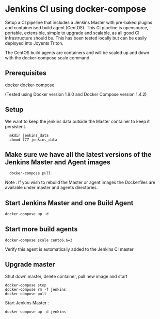 # Jenkins CI using docker-compose

Setup a CI pipeline that includes a Jenkins Master with pre-baked plugins and containerised build agent (CentOS).  This CI pipeline is opensource, portable, extensible, simple to upgrade and scalable, as all good CI infrastructure should be.  This has been tested locally but can be easily deployed into Joyents Triton.

The CentOS build agents are containers and will be scaled up and down with the docker-compose scale command.

## Prerequisites

  docker
  docker-compose
  
  (Tested using Docker version 1.9.0 and Docker Compose version 1.4.2)
  
## Setup 

We want to keep the jenkins data outside the Master container to keep it persistent.

```
  mkdir jenkins_data
  chmod 777 jenkins_data
```

## Make sure we have all the latest versions of the Jenkins Master and Agent images

```
  docker-compose pull
```

Note : If you wish to rebuild the Master or agent images the Dockerfiles are available under master and agents directories.

## Start Jenkins Master and one Build Agent

```
docker-compose up -d
```

## Start more build agents

```
docker-compose scale cento6.6=3
```
Verify this agent is automatically added to the Jenkins CI master

## Upgrade master

Shut down master, delete container, pull new image and start

```
docker-compose stop
docker-compose rm -f jenkins
docker-compose pull
```

Start Jenkins Master : 

```
docker-compose up -d jenkins
```

